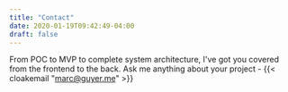 ```yaml
---
title: "Contact"
date: 2020-01-19T09:42:49-04:00
draft: false
---
```


From POC to MVP to complete system architecture, I've got you covered from the frontend to the back. Ask me anything about your project - {{< cloakemail "marc@guyer.me" >}}
